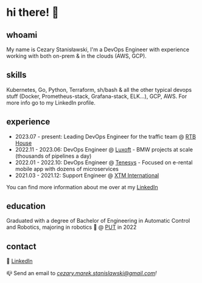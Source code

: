 # hi there! 👋

## whoami

My name is Cezary Stanisławski, I'm a DevOps Engineer with experience working with both on-prem & in the clouds (AWS, GCP).

## skills

Kubernetes, Go, Python, Terraform, sh/bash & all the other typical devops stuff (Docker, Prometheus-stack, Grafana-stack, ELK...), GCP, AWS. For more info go to my LinkedIn profile.

## experience

- 2023.07 - present: Leading DevOps Engineer for the traffic team @ [RTB House](https://www.rtbhouse.com/)
- 2022.11 - 2023.06: DevOps Engineer @ [Luxoft](https://www.linkedin.com/company/luxoft/) - BMW projects at scale (thousands of pipelines a day)
- 2022.01 - 2022.10: DevOps Engineer @ [Tenesys](https://tenesys.io/en/home/) - Focused on e-rental mobile app with dozens of microservices
- 2021.03 - 2021.12: Support Engineer @ [XTM International](https://www.linkedin.com/company/xtm-international/)

You can find more information about me over at my [LinkedIn](https://www.linkedin.com/in/cezary-m-stanislawski)

## education

Graduated with a degree of Bachelor of Engineering in Automatic Control and Robotics, majoring in robotics 🦾 @ [PUT](https://creef.put.poznan.pl/en) in 2022

## contact

🤝 [LinkedIn](https://www.linkedin.com/in/cezary-m-stanislawski)

📪 Send an email to *<cezary.marek.stanislawski@gmail.com>!*
